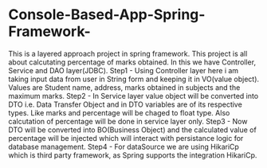 # Console-Based-App-Spring-Framework-
This is a layered approach project in spring framework.
This project is all about calcutating percentage of marks obtained.
In this we have Controller, Service and DAO layer(JDBC).
Step1 - Using Controller layer here i am taking input data from user in String form and keeping it in VO(value object). Values are Student name, address, marks obtained in subjects and the maximum marks.
Step2 - In Service layer value object will be converted into DTO i.e. Data Transfer Object and in DTO variables are of its respective types. Like marks and percentage will be chaged to float type. Also calcutation of percentage will be done in service layer only.
Step3 - Now DTO will be converted into BO(Business Object) and the calculated value of percentage will be injected which will interact with persistance logic for database management.
Step4 - For dataSource we are using HikariCp which is third party framework, as Spring supports the integration HikariCp.

